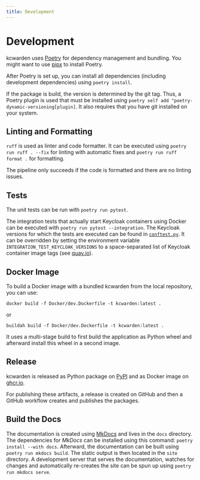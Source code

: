 ```yaml
---
title: Development
---
```


# Development

kcwarden uses [Poetry](https://python-poetry.org/) for dependency management and bundling.
You might want to use [pipx](https://github.com/pypa/pipx) to install Poetry.

After Poetry is set up, you can install all dependencies (including development dependencies) using `poetry install`.

If the package is build, the version is determined by the git tag.
Thus, a Poetry plugin is used that must be installed using `poetry self add "poetry-dynamic-versioning[plugin]`.
It also requires that you have git installed on your system.

## Linting and Formatting

`ruff` is used as linter and code formatter.
It can be executed using `poetry run ruff . --fix` for linting with automatic fixes and `poetry run ruff format .` for
formatting.

The pipeline only succeeds if the code is formatted and there are no linting issues.

## Tests

The unit tests can be run with `poetry run pytest`.

The integration tests that actually start Keycloak containers using Docker can be executed
with `poetry run pytest --integration`.
The Keycloak versions for which the tests are executed can be found in [`conftest.py`](./tests/integration/conftest.py).
It can be overridden by setting the environment variable `INTEGRATION_TEST_KEYCLOAK_VERSIONS` to a space-separated list
of Keycloak container image tags (see [quay.io](https://quay.io/repository/keycloak/keycloak?tab=tags)).

## Docker Image

To build a Docker image with a bundled kcwarden from the local repository, you can use:

```shell
docker build -f Docker/dev.Dockerfile -t kcwarden:latest .
```

or

```shell
buildah build -f Docker/dev.Dockerfile -t kcwarden:latest .
```

It uses a multi-stage build to first build the application as Python wheel and afterward install this wheel in a second
image.

## Release

kcwarden is released as Python package on [PyPI](https://pypi.org/project/kcwarden/) and as Docker image
on [ghcr.io](https://github.com/iteratec/kcwarden/pkgs/container/kcwarden).

For publishing these artifacts, a release is created on GitHub and then a GitHub workflow creates and publishes the
packages.

## Build the Docs

The documentation is created using [MkDocs](https://www.mkdocs.org/) and lives in the `docs` directory.
The dependencies for _MkDocs_ can be installed using this command: `poetry install --with docs`.
Afterward, the documentation can be built using `poetry run mkdocs build`.
The static output is then located in the `site` directory.
A development server that serves the documentation, watches for changes and automatically re-creates the site can be
spun up using `poetry run mkdocs serve`.
